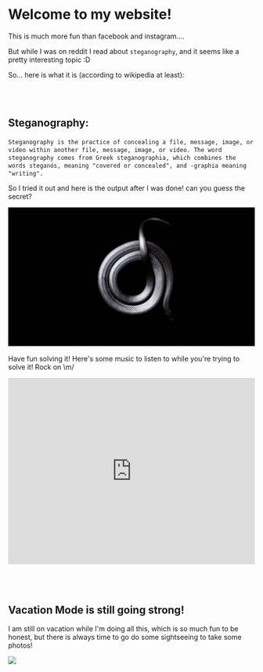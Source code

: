# Welcome to my website!


This is much more fun than facebook and instagram....

But while I was on reddit I read about `steganography`, and it seems like a pretty interesting topic :D

So... here is what it is (according to wikipedia at least):

<br/><br/>
## Steganography:

```
Steganography is the practice of concealing a file, message, image, or video within another file, message, image, or video. The word steganography comes from Greek steganographia, which combines the words steganós, meaning "covered or concealed", and -graphia meaning "writing".
```

So I tried it out and here is the output after I was done! can you guess the secret?

![](assets/stego.jpg)

Have fun solving it! Here's some music to listen to while you're trying to solve it! Rock on \m/

<iframe src="https://open.spotify.com/embed/playlist/45Y6fyltLz8KKvD2XHXw4j" width="100%" height="380" frameborder="0" allowtransparency="true" allow="encrypted-media"></iframe>

<br/><br/>
## Vacation Mode is still going strong!

I am still on vacation while I'm doing all this, which is so much fun to be honest, but there is always time to go do some sightseeing to take some photos!


![](assets/index-bbf7c6d7.jpg)
